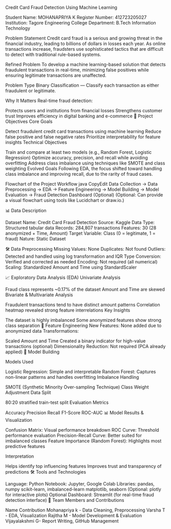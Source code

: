 Credit Card Fraud Detection Using Machine Learning

Student Name: MOHANAPRIYA K
Register Number: 412723205027
Institution: Tagore Engineering College
Department: B.Tech Information Technology

Problem Statement
Credit card fraud is a serious and growing threat in the financial industry, leading to billions of dollars in losses each year. As online transactions increase, fraudsters use sophisticated tactics that are difficult to detect with traditional rule-based systems.

Refined Problem To develop a machine learning-based solution that detects fraudulent transactions in real-time, minimizing false positives while ensuring legitimate transactions are unaffected.

Problem Type Binary Classification — Classify each transaction as either fraudulent or legitimate.

Why It Matters Real-time fraud detection:

Protects users and institutions from financial losses
Strengthens customer trust
Improves efficiency in digital banking and e-commerce
🎯 Project Objectives
Core Goals

Detect fraudulent credit card transactions using machine learning
Reduce false positive and false negative rates
Prioritize interpretability for feature insights
Technical Objectives

Train and compare at least two models (e.g., Random Forest, Logistic Regression)
Optimize accuracy, precision, and recall while avoiding overfitting
Address class imbalance using techniques like SMOTE and class weighting
Evolved Goals Following EDA, the focus shifted toward handling class imbalance and improving recall, due to the rarity of fraud cases.

Flowchart of the Project Workflow java CopyEdit Data Collection → Data Preprocessing → EDA → Feature Engineering → Model Building → Model Evaluation → Fraud Detection Dashboard (Optional) (Optional: Can provide a visual flowchart using tools like Lucidchart or draw.io.)

📊 Data Description

Dataset Name: Credit Card Fraud Detection
Source: Kaggle
Data Type: Structured tabular data
Records: 284,807 transactions
Features: 30 (28 anonymized + Time, Amount)
Target Variable: Class (0 = legitimate, 1 = fraud)
Nature: Static Dataset

🛠️ Data Preprocessing
Missing Values: None
Duplicates: Not found
Outliers: Detected and handled using log transformation and IQR
Type Conversion: Verified and corrected as needed
Encoding: Not required (all numerical)
Scaling: Standardized Amount and Time using StandardScaler

📈 Exploratory Data Analysis (EDA)
Univariate Analysis

Fraud class represents ~0.17% of the dataset
Amount and Time are skewed
Bivariate & Multivariate Analysis

Fraudulent transactions tend to have distinct amount patterns
Correlation heatmap revealed strong feature interrelations
Key Insights

The dataset is highly imbalanced
Some anonymized features show strong class separation
🧱 Feature Engineering
New Features: None added due to anonymized data
Transformations:

Scaled Amount and Time
Created a binary indicator for high-value transactions (optional)
Dimensionality Reduction: Not required (PCA already applied)
🤖 Model Building

Models Used

Logistic Regression: Simple and interpretable
Random Forest: Captures non-linear patterns and handles overfitting
Imbalance Handling

SMOTE (Synthetic Minority Over-sampling Technique)
Class Weight Adjustment
Data Split

80:20 stratified train-test split
Evaluation Metrics

Accuracy
Precision
Recall
F1-Score
ROC-AUC
📊 Model Results & Visualization

Confusion Matrix: Visual performance breakdown
ROC Curve: Threshold performance evaluation
Precision-Recall Curve: Better suited for imbalanced classes
Feature Importance (Random Forest): Highlights most predictive features

Interpretation

Helps identify top influencing features
Improves trust and transparency of predictions
🛠️ Tools and Technologies

Language: Python
Notebook: Jupyter, Google Colab
Libraries:
pandas, numpy
scikit-learn, imbalanced-learn
matplotlib, seaborn
(Optional: plotly for interactive plots)
Optional Dashboard: Streamlit (for real-time fraud detection interface)
👥 Team Members and Contributions

Name Contribution
Mohanapriya k - Data Cleaning, Preprocessing
Varsha T - EDA, Visualization
Rajitha M - Model Development & Evaluation
Vijayalakshmi G- Report Writing, GitHub Management

